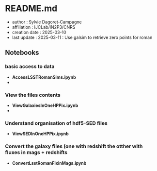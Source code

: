 # README.md

- author : Sylvie Dagoret-Campagne
- affiliation : IJCLab/IN2P3/CNRS
- creation date : 2025-03-10
- last update : 2025-03-11 : Use galsim to retrieve zero points for roman



## Notebooks

### basic access to data
- **AccessLSSTRomanSims.ipynb**
-
### View the files contents
- **ViewGalaxiesInOneHPPix.ipynb**
-
### Understand organisation of hdf5-SED files
- **ViewSEDInOneHPPix.ipynb**


### Convert the galaxy files (one with redshift the otther with fluxes in mags + redshifts
- **ConvertLsstRomanFlxinMags.ipynb**